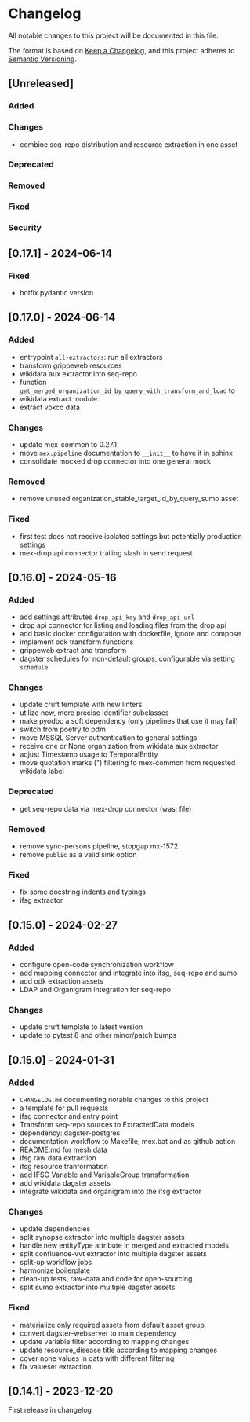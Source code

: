 # Changelog

All notable changes to this project will be documented in this file.

The format is based on [Keep a Changelog](https://keepachangelog.com/en/1.0.0/),
and this project adheres to [Semantic Versioning](https://semver.org/spec/v2.0.0.html).

## [Unreleased]

### Added

### Changes

- combine seq-repo distribution and resource extraction in one asset

### Deprecated

### Removed

### Fixed

### Security

## [0.17.1] - 2024-06-14

### Fixed

- hotfix pydantic version

## [0.17.0] - 2024-06-14

### Added

- entrypoint `all-extractors`: run all extractors
- transform grippeweb resources
- wikidata aux extractor into seq-repo
- function `get_merged_organization_id_by_query_with_transform_and_load` to
- wikidata.extract module
- extract voxco data

### Changes

- update mex-common to 0.27.1
- move `mex.pipeline` documentation to `__init__` to have it in sphinx
- consolidate mocked drop connector into one general mock

### Removed

- remove unused organization_stable_target_id_by_query_sumo asset

### Fixed

- first test does not receive isolated settings but potentially production settings
- mex-drop api connector trailing slash in send request

## [0.16.0] - 2024-05-16

### Added

- add settings attributes `drop_api_key` and `drop_api_url`
- drop api connector for listing and loading files from the drop api
- add basic docker configuration with dockerfile, ignore and compose
- implement odk transform functions
- grippeweb extract and transform
- dagster schedules for non-default groups, configurable via setting `schedule`

### Changes

- update cruft template with new linters
- utilize new, more precise Identifier subclasses
- make pyodbc a soft dependency (only pipelines that use it may fail)
- switch from poetry to pdm
- move MSSQL Server authentication to general settings
- receive one or None organization from wikidata aux extractor
- adjust Timestamp usage to TemporalEntity
- move quotation marks (") filtering to mex-common from requested wikidata label

### Deprecated

- get seq-repo data via mex-drop connector (was: file)

### Removed

- remove sync-persons pipeline, stopgap mx-1572
- remove `public` as a valid sink option

### Fixed

- fix some docstring indents and typings
- ifsg extractor

## [0.15.0] - 2024-02-27

### Added

- configure open-code synchronization workflow
- add mapping connector and integrate into ifsg, seq-repo and sumo
- add odk extraction assets
- LDAP and Organigram integration for seq-repo

### Changes

- update cruft template to latest version
- update to pytest 8 and other minor/patch bumps

## [0.15.0] - 2024-01-31

### Added

- `CHANGELOG.md` documenting notable changes to this project
- a template for pull requests
- ifsg connector and entry point
- Transform seq-repo sources to ExtractedData models
- dependency: dagster-postgres
- documentation workflow to Makefile, mex.bat and as github action
- README.md for mesh data
- ifsg raw data extraction
- ifsg resource tranformation
- add IFSG Variable and VariableGroup transformation
- add wikidata dagster assets
- integrate wikidata and organigram into the ifsg extractor

### Changes

- update dependencies
- split synopse extractor into multiple dagster assets
- handle new entityType attribute in merged and extracted models
- split confluence-vvt extractor into multiple dagster assets
- split-up workflow jobs
- harmonize boilerplate
- clean-up tests, raw-data and code for open-sourcing
- split sumo extractor into multiple dagster assets

### Fixed

- materialize only required assets from default asset group
- convert dagster-webserver to main dependency
- update variable filter according to mapping changes
- update resource_disease title according to mapping changes
- cover none values in data with different filtering
- fix valueset extraction

## [0.14.1] - 2023-12-20

First release in changelog
